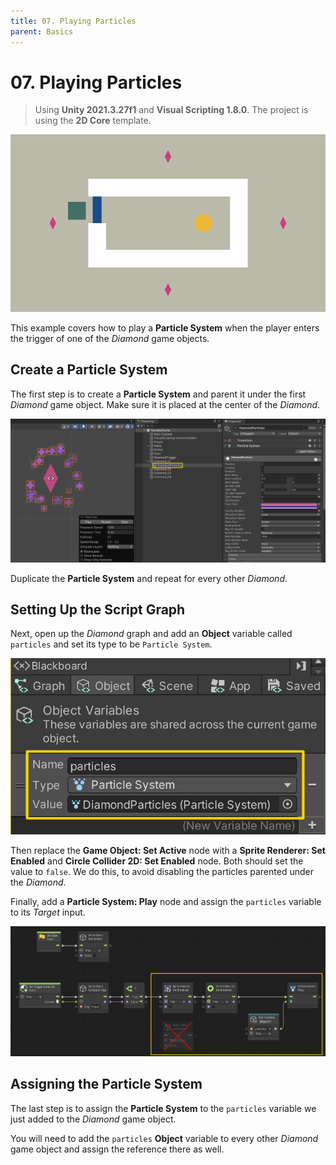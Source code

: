 ```yaml
---
title: 07. Playing Particles
parent: Basics
---
```


# 07. Playing Particles

> Using **Unity 2021.3.27f1** and **Visual Scripting 1.8.0**. The project is using the **2D Core** template.

![Demo](./demo.gif)

This example covers how to play a **Particle System** when the player enters the trigger of one of the *Diamond* game objects.

## Create a Particle System

The first step is to create a **Particle System** and parent it under the first *Diamond* game object. Make sure it is placed at the center of the *Diamond*.

![Particle System](./particles.jpg)

Duplicate the **Particle System** and repeat for every other *Diamond*.

## Setting Up the Script Graph

Next, open up the *Diamond* graph and add an **Object** variable called `particles` and set its type to be `Particle System`.

![Variables](./variables.jpg)

Then replace the **Game Object: Set Active** node with a **Sprite Renderer: Set Enabled** and **Circle Collider 2D: Set Enabled** node. Both should set the value to `false`. We do this, to avoid disabling the particles parented under the *Diamond*. 

Finally, add a **Particle System: Play** node and assign the `particles` variable to its *Target* input.

[![Graph](./graph.jpg)](./graph.jpg)

## Assigning the Particle System

The last step is to assign the **Particle System** to the `particles` variable we just added to the *Diamond* game object.

You will need to add the `particles` **Object** variable to every other *Diamond* game object and assign the reference there as well.